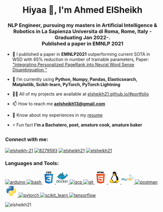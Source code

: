 <h1 align="center">Hiyaa 👋, I'm Ahmed ElSheikh</h1>
<h3 align="center">NLP Engineer, pursuing my masters in Artificial Intelligence & Robotics in La Sapienza Universita di Roma, Rome, Italy -Graduating Jan 2022-.<br>Published a paper in EMNLP 2021</h3>

- 🔭 I published a paper in <strong>EMNLP2021</strong> outperforming current SOTA in WSD with 65% reduction in number of trainable parameters, Paper: <a href='https://aclanthology.org/2021.emnlp-main.715/'>"Integrating Personalized PageRank into Neural Word Sense Disambiguation
						"</a>

- 🌱 I’m currently using **Python, Numpy, Pandas, Elasticsearch, Matplotlib, Scikit-learn, PyTorch, PyTorch Lightning**

- 👨‍💻 All of my projects are available at [elsheikh21.github.io/#portfolio](elsheikh21.github.io/#portfolio)

- 📫 How to reach me **aelsheikh13@gmail.com**

- 📄 Know about my experiences in my [resume](https://drive.google.com/file/d/1gorXlgVZIcy8_ciDxnnYF5thTtNn0gPG/view?usp=sharing)

- ⚡ Fun fact **I'm a Bachatero, poet, amature cook, amature baker**

<h3 align="left">Connect with me:</h3>
<p align="left">
<a href="https://linkedin.com/in/elsheikh-21" target="blank"><img align="center" src="https://cdn.jsdelivr.net/npm/simple-icons@3.0.1/icons/linkedin.svg" alt="elsheikh-21" height="30" width="40" /></a>
<a href="https://stackoverflow.com/users/8279593" target="blank"><img align="center" src="https://cdn.jsdelivr.net/npm/simple-icons@3.0.1/icons/stackoverflow.svg" alt="8279593" height="30" width="40" /></a>
<a href="https://fb.com/elsheikh21" target="blank"><img align="center" src="https://cdn.jsdelivr.net/npm/simple-icons@3.0.1/icons/facebook.svg" alt="elsheikh21" height="30" width="40" /></a>
<a href="https://instagram.com/elsheikh21" target="blank"><img align="center" src="https://cdn.jsdelivr.net/npm/simple-icons@3.0.1/icons/instagram.svg" alt="elsheikh21" height="30" width="40" /></a>
</p>

<h3 align="left">Languages and Tools:</h3>
<p align="left"> <a href="https://www.arduino.cc/" target="_blank"> <img src="https://cdn.worldvectorlogo.com/logos/arduino-1.svg" alt="arduino" width="40" height="40"/> </a> <a href="https://www.gnu.org/software/bash/" target="_blank"> <img src="https://www.vectorlogo.zone/logos/gnu_bash/gnu_bash-icon.svg" alt="bash" width="40" height="40"/> </a> <a href="https://www.w3schools.com/css/" target="_blank"> <img src="https://raw.githubusercontent.com/devicons/devicon/master/icons/css3/css3-original-wordmark.svg" alt="css3" width="40" height="40"/> </a> <a href="https://www.docker.com/" target="_blank"> <img src="https://raw.githubusercontent.com/devicons/devicon/master/icons/docker/docker-original-wordmark.svg" alt="docker" width="40" height="40"/> </a> <a href="https://cloud.google.com" target="_blank"> <img src="https://www.vectorlogo.zone/logos/google_cloud/google_cloud-icon.svg" alt="gcp" width="40" height="40"/> </a> <a href="https://git-scm.com/" target="_blank"> <img src="https://www.vectorlogo.zone/logos/git-scm/git-scm-icon.svg" alt="git" width="40" height="40"/> </a> <a href="https://www.w3.org/html/" target="_blank"> <img src="https://raw.githubusercontent.com/devicons/devicon/master/icons/html5/html5-original-wordmark.svg" alt="html5" width="40" height="40"/> </a> <a href="https://www.linux.org/" target="_blank"> <img src="https://raw.githubusercontent.com/devicons/devicon/master/icons/linux/linux-original.svg" alt="linux" width="40" height="40"/> </a> <a href="https://www.mysql.com/" target="_blank"> <img src="https://raw.githubusercontent.com/devicons/devicon/master/icons/mysql/mysql-original-wordmark.svg" alt="mysql" width="40" height="40"/> </a> <a href="https://postman.com" target="_blank"> <img src="https://www.vectorlogo.zone/logos/getpostman/getpostman-icon.svg" alt="postman" width="40" height="40"/> </a> <a href="https://www.python.org" target="_blank"> <img src="https://raw.githubusercontent.com/devicons/devicon/master/icons/python/python-original.svg" alt="python" width="40" height="40"/> </a> <a href="https://pytorch.org/" target="_blank"> <img src="https://www.vectorlogo.zone/logos/pytorch/pytorch-icon.svg" alt="pytorch" width="40" height="40"/> </a> <a href="https://scikit-learn.org/" target="_blank"> <img src="https://upload.wikimedia.org/wikipedia/commons/0/05/Scikit_learn_logo_small.svg" alt="scikit_learn" width="40" height="40"/> </a> <a href="https://www.tensorflow.org" target="_blank"> <img src="https://www.vectorlogo.zone/logos/tensorflow/tensorflow-icon.svg" alt="tensorflow" width="40" height="40"/> </a> </p>

<p><img align="left" src="https://github-readme-stats.vercel.app/api/top-langs?username=elsheikh21&show_icons=true&locale=en&layout=compact" alt="elsheikh21" /></p>

